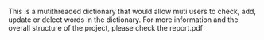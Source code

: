 This is a mutithreaded dictionary that would allow muti users to check, add, update or delect words in the dictionary.
For more information and the overall structure of the project, please check the report.pdf

